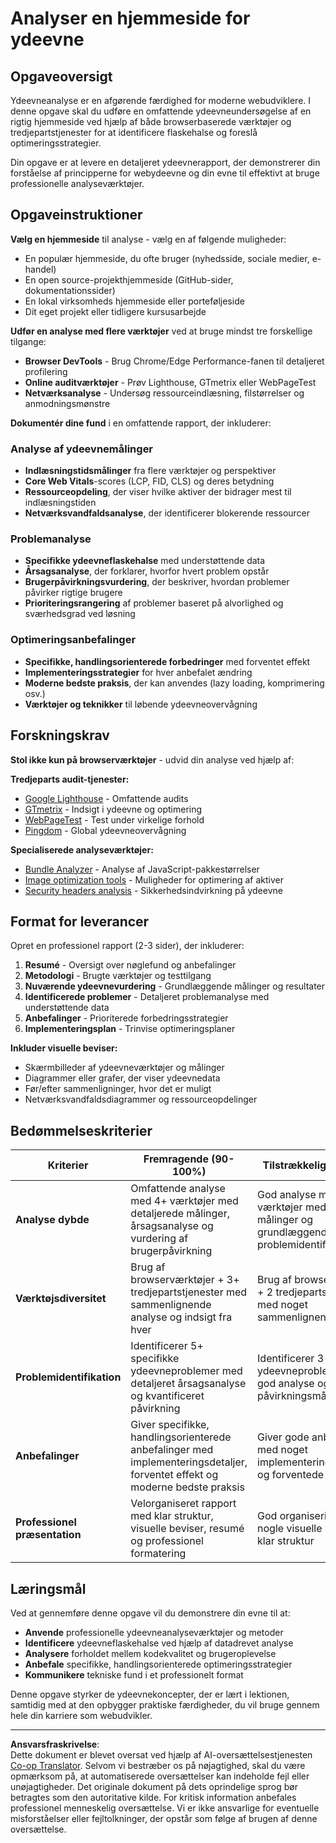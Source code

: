 <!--
CO_OP_TRANSLATOR_METADATA:
{
  "original_hash": "a203e560e58ccc6ba68bffc40c7c8676",
  "translation_date": "2025-10-23T22:13:29+00:00",
  "source_file": "5-browser-extension/3-background-tasks-and-performance/assignment.md",
  "language_code": "da"
}
-->
# Analyser en hjemmeside for ydeevne

## Opgaveoversigt

Ydeevneanalyse er en afgørende færdighed for moderne webudviklere. I denne opgave skal du udføre en omfattende ydeevneundersøgelse af en rigtig hjemmeside ved hjælp af både browserbaserede værktøjer og tredjepartstjenester for at identificere flaskehalse og foreslå optimeringsstrategier.

Din opgave er at levere en detaljeret ydeevnerapport, der demonstrerer din forståelse af principperne for webydeevne og din evne til effektivt at bruge professionelle analyseværktøjer.

## Opgaveinstruktioner

**Vælg en hjemmeside** til analyse - vælg en af følgende muligheder:
- En populær hjemmeside, du ofte bruger (nyhedsside, sociale medier, e-handel)
- En open source-projekthjemmeside (GitHub-sider, dokumentationssider)
- En lokal virksomheds hjemmeside eller porteføljeside
- Dit eget projekt eller tidligere kursusarbejde

**Udfør en analyse med flere værktøjer** ved at bruge mindst tre forskellige tilgange:
- **Browser DevTools** - Brug Chrome/Edge Performance-fanen til detaljeret profilering
- **Online auditværktøjer** - Prøv Lighthouse, GTmetrix eller WebPageTest
- **Netværksanalyse** - Undersøg ressourceindlæsning, filstørrelser og anmodningsmønstre

**Dokumentér dine fund** i en omfattende rapport, der inkluderer:

### Analyse af ydeevnemålinger
- **Indlæsningstidsmålinger** fra flere værktøjer og perspektiver
- **Core Web Vitals**-scores (LCP, FID, CLS) og deres betydning
- **Ressourceopdeling**, der viser hvilke aktiver der bidrager mest til indlæsningstiden
- **Netværksvandfaldsanalyse**, der identificerer blokerende ressourcer

### Problemanalyse
- **Specifikke ydeevneflaskehalse** med understøttende data
- **Årsagsanalyse**, der forklarer, hvorfor hvert problem opstår
- **Brugerpåvirkningsvurdering**, der beskriver, hvordan problemer påvirker rigtige brugere
- **Prioriteringsrangering** af problemer baseret på alvorlighed og sværhedsgrad ved løsning

### Optimeringsanbefalinger
- **Specifikke, handlingsorienterede forbedringer** med forventet effekt
- **Implementeringsstrategier** for hver anbefalet ændring
- **Moderne bedste praksis**, der kan anvendes (lazy loading, komprimering osv.)
- **Værktøjer og teknikker** til løbende ydeevneovervågning

## Forskningskrav

**Stol ikke kun på browserværktøjer** - udvid din analyse ved hjælp af:

**Tredjeparts audit-tjenester:**
- [Google Lighthouse](https://developers.google.com/web/tools/lighthouse) - Omfattende audits
- [GTmetrix](https://gtmetrix.com/) - Indsigt i ydeevne og optimering
- [WebPageTest](https://www.webpagetest.org/) - Test under virkelige forhold
- [Pingdom](https://tools.pingdom.com/) - Global ydeevneovervågning

**Specialiserede analyseværktøjer:**
- [Bundle Analyzer](https://bundlephobia.com/) - Analyse af JavaScript-pakkestørrelser
- [Image optimization tools](https://squoosh.app/) - Muligheder for optimering af aktiver
- [Security headers analysis](https://securityheaders.com/) - Sikkerhedsindvirkning på ydeevne

## Format for leverancer

Opret en professionel rapport (2-3 sider), der inkluderer:

1. **Resumé** - Oversigt over nøglefund og anbefalinger
2. **Metodologi** - Brugte værktøjer og testtilgang
3. **Nuværende ydeevnevurdering** - Grundlæggende målinger og resultater
4. **Identificerede problemer** - Detaljeret problemanalyse med understøttende data
5. **Anbefalinger** - Prioriterede forbedringsstrategier
6. **Implementeringsplan** - Trinvise optimeringsplaner

**Inkluder visuelle beviser:**
- Skærmbilleder af ydeevneværktøjer og målinger
- Diagrammer eller grafer, der viser ydeevnedata
- Før/efter sammenligninger, hvor det er muligt
- Netværksvandfaldsdiagrammer og ressourceopdelinger

## Bedømmelseskriterier

| Kriterier | Fremragende (90-100%) | Tilstrækkelig (70-89%) | Kræver forbedring (50-69%) |
| --------- | --------------------- | ---------------------- | -------------------------- |
| **Analyse dybde** | Omfattende analyse med 4+ værktøjer med detaljerede målinger, årsagsanalyse og vurdering af brugerpåvirkning | God analyse med 3 værktøjer med klare målinger og grundlæggende problemidentifikation | Grundlæggende analyse med 2 værktøjer med begrænset dybde og minimal problemidentifikation |
| **Værktøjsdiversitet** | Brug af browserværktøjer + 3+ tredjepartstjenester med sammenlignende analyse og indsigt fra hver | Brug af browserværktøjer + 2 tredjepartstjenester med noget sammenlignende analyse | Brug af browserværktøjer + 1 tredjepartstjeneste med begrænset sammenligning |
| **Problemidentifikation** | Identificerer 5+ specifikke ydeevneproblemer med detaljeret årsagsanalyse og kvantificeret påvirkning | Identificerer 3-4 ydeevneproblemer med god analyse og noget påvirkningsmåling | Identificerer 1-2 ydeevneproblemer med grundlæggende analyse |
| **Anbefalinger** | Giver specifikke, handlingsorienterede anbefalinger med implementeringsdetaljer, forventet effekt og moderne bedste praksis | Giver gode anbefalinger med noget implementeringsvejledning og forventede resultater | Giver grundlæggende anbefalinger med begrænsede implementeringsdetaljer |
| **Professionel præsentation** | Velorganiseret rapport med klar struktur, visuelle beviser, resumé og professionel formatering | God organisering med nogle visuelle beviser og klar struktur | Grundlæggende organisering med minimal visuel dokumentation |

## Læringsmål

Ved at gennemføre denne opgave vil du demonstrere din evne til at:
- **Anvende** professionelle ydeevneanalyseværktøjer og metoder
- **Identificere** ydeevneflaskehalse ved hjælp af datadrevet analyse
- **Analysere** forholdet mellem kodekvalitet og brugeroplevelse
- **Anbefale** specifikke, handlingsorienterede optimeringsstrategier
- **Kommunikere** tekniske fund i et professionelt format

Denne opgave styrker de ydeevnekoncepter, der er lært i lektionen, samtidig med at den opbygger praktiske færdigheder, du vil bruge gennem hele din karriere som webudvikler.

---

**Ansvarsfraskrivelse**:  
Dette dokument er blevet oversat ved hjælp af AI-oversættelsestjenesten [Co-op Translator](https://github.com/Azure/co-op-translator). Selvom vi bestræber os på nøjagtighed, skal du være opmærksom på, at automatiserede oversættelser kan indeholde fejl eller unøjagtigheder. Det originale dokument på dets oprindelige sprog bør betragtes som den autoritative kilde. For kritisk information anbefales professionel menneskelig oversættelse. Vi er ikke ansvarlige for eventuelle misforståelser eller fejltolkninger, der opstår som følge af brugen af denne oversættelse.